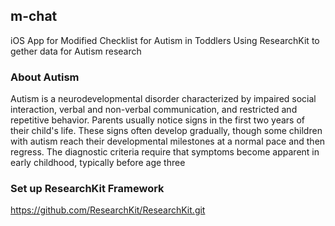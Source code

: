 ## m-chat
iOS App for Modified Checklist for Autism in Toddlers
Using ResearchKit to gether data for Autism research

### About Autism
Autism is a neurodevelopmental disorder characterized by impaired social interaction, verbal and non-verbal communication, and restricted and repetitive behavior. Parents usually notice signs in the first two years of their child's life. These signs often develop gradually, though some children with autism reach their developmental milestones at a normal pace and then regress. The diagnostic criteria require that symptoms become apparent in early childhood, typically before age three

### Set up ResearchKit Framework
https://github.com/ResearchKit/ResearchKit.git
